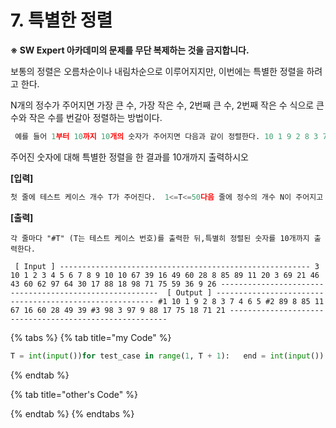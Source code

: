 # 7. 특별한 정렬

**※ SW Expert 아카데미의 문제를 무단 복제하는 것을 금지합니다.**  
  
  
보통의 정렬은 오름차순이나 내림차순으로 이루어지지만, 이번에는 특별한 정렬을 하려고 한다.  
  
N개의 정수가 주어지면 가장 큰 수, 가장 작은 수, 2번째 큰 수, 2번째 작은 수 식으로 큰 수와 작은 수를 번갈아 정렬하는 방법이다.

```python
 예를 들어 1부터 10까지 10개의 숫자가 주어지면 다음과 같이 정렬한다. 10 1 9 2 8 3 7 4 6 5
```

주어진 숫자에 대해 특별한 정렬을 한 결과를 10개까지 출력하시오



**\[입력\]**

```python
첫 줄에 테스트 케이스 개수 T가 주어진다.  1<=T<=50다음 줄에 정수의 개수 N이 주어지고 다음 줄에 N개의 정수 ai가 주어진다. 10<=N<=100, 1<=ai<=100
```

**\[출력\]**

```text
각 줄마다 "#T" (T는 테스트 케이스 번호)를 출력한 뒤,특별히 정렬된 숫자를 10개까지 출력한다.
```

```text
 [ Input ] -------------------------------------------------------- 3 10 1 2 3 4 5 6 7 8 9 10 10 67 39 16 49 60 28 8 85 89 11 20 3 69 21 46 43 60 62 97 64 30 17 88 18 98 71 75 59 36 9 26 --------------------------------------------------------  [ Output ] -------------------------------------------------------- #1 10 1 9 2 8 3 7 4 6 5 #2 89 8 85 11 67 16 60 28 49 39 #3 98 3 97 9 88 17 75 18 71 21 --------------------------------------------------------
```

{% tabs %}
{% tab title="my Code" %}
```python
T = int(input())for test_case in range(1, T + 1):	end = int(input())	list1 = list(map(int, input().split()))	list1.sort()	list2= [0]*end	start =0	j=0	end-=1	while start<=end:		if start != end:			list2[j]=list1[end]			list2[j+1]=list1[start]		else : 			list2[j] = list1[start]		start +=1		end -=1		j+=2	print("#{}".format(test_case),end=' ')	for i in range(0,10):		print("{}".format(list2[i]),end=' ')	print()
```
{% endtab %}

{% tab title="other\'s Code" %}

{% endtab %}
{% endtabs %}


